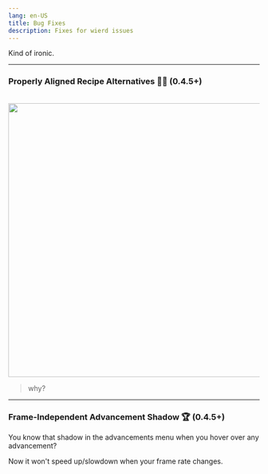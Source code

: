 ```yaml
---
lang: en-US
title: Bug Fixes
description: Fixes for wierd issues
---
```


Kind of ironic.

***
### Properly Aligned Recipe Alternatives 🔲🔲 (0.4.5+)

<br/>
<img style="display: block; margin-left: auto; margin-right: auto;" src="/images/recipe_groups_fix.png" width="548">

> why?
***
### Frame-Independent Advancement Shadow 🏆 (0.4.5+)
You know that shadow in the advancements menu when you hover over any advancement?

Now it won't speed up/slowdown when your frame rate changes.


